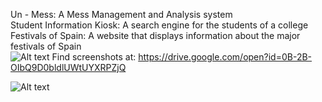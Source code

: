 Un - Mess: A Mess Management and Analysis system <br />
Student Information Kiosk: A search engine for the students of a college <br />
Festivals of Spain: A website that displays information about the major festivals of Spain <br/>
![Alt text](https://drive.google.com/drive/folders/0B-2B-OIbQ9D0WFV3dmNUYjJpODA)
Find screenshots at: https://drive.google.com/open?id=0B-2B-OIbQ9D0bldlUWtUYXRPZjQ

![Alt text](http://i.imgur.com/snkDo48.gif "Optional title")
